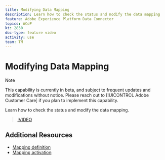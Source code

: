 ```yaml
---
title: Modifying Data Mapping
description: Learn how to check the status and modify the data mapping.
feature: Adobe Experience Platform Data Connector
topics: ACoP
kt: 2830
doc-type: feature video
activity: use
team: TM
---
```


# Modifying Data Mapping

>[!NOTE]
>
>This capability is currently in beta, and subject to frequent updates and modifications without notice.
>Please reach out to [!UICONTROL Adobe Customer Care] if you plan to implement this capability.

Learn how to check the status and modify the data mapping.

>[!VIDEO](https://video.tv.adobe.com/v/27266?quality=12)

## Additional Resources

* [Mapping definition](https://docs.adobe.com/content/help/en/campaign-standard/using/administrating/mapping-campaign-and-aep-data/aep-mapping-definition.html)
* [Mapping activation](https://docs.adobe.com/content/help/en/campaign-standard/using/administrating/mapping-campaign-and-aep-data/aep-mapping-activation.html)
